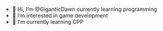 - 👋 Hi, I’m @GiganticDawn currently learning programming
- 👀 I’m interested in game development
- 🌱 I’m currently learning CPP

<!---
GiganticDawn/GiganticDawn is a ✨ special ✨ repository because its `README.md` (this file) appears on your GitHub profile.
You can click the Preview link to take a look at your changes.
--->
